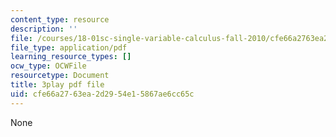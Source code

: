 ```yaml
---
content_type: resource
description: ''
file: /courses/18-01sc-single-variable-calculus-fall-2010/cfe66a2763ea2d2954e15867ae6cc65c_JXPe2J069c.pdf
file_type: application/pdf
learning_resource_types: []
ocw_type: OCWFile
resourcetype: Document
title: 3play pdf file
uid: cfe66a27-63ea-2d29-54e1-5867ae6cc65c
---
```

None

